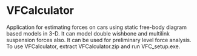 # VFCalculator
Application for estimating forces on cars using static free-body diagram based models in 3-D. 
It can model double wishbone and multilink suspension forces also.
It can be used for preliminary level force analysis.
To use VFCalculator, extract VFCalculator.zip and run VFC_setup.exe.

